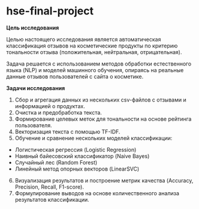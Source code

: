# hse-final-project
<b>Цель исследования</b>

Целью настоящего исследования является автоматическая классификация отзывов на косметические продукты по критерию тональности отзыва (положительная, нейтральная, отрицательная).

Задача решается с использованием методов обработки естественного языка (NLP) и моделей машинного обучения, опираясь на реальные данные отзывов пользователей с сайта о косметике.

<b>Задачи исследования</b>

1) Сбор и агрегация данных из нескольких csv-файлов с отзывами и информацией о продуктах.
2) Очистка и предобработка текста.
3) Формирование целевых меток для тональности на основе рейтинга пользователя.
4) Векторизация текста с помощью TF-IDF.
5) Обучение и сравнение нескольких моделей классификации:
- Логистическая регрессия (Logistic Regression)
- Наивный байесовский классификатор (Naive Bayes)
- Случайный лес (Random Forest)
- Линейный метод опорных векторов (LinearSVC)
6) Визуализация результатов и построение метрик качества (Accuracy, Precision, Recall, F1-score).
7) Формулирование выводов на основе количественного анализа результатов классификации.
